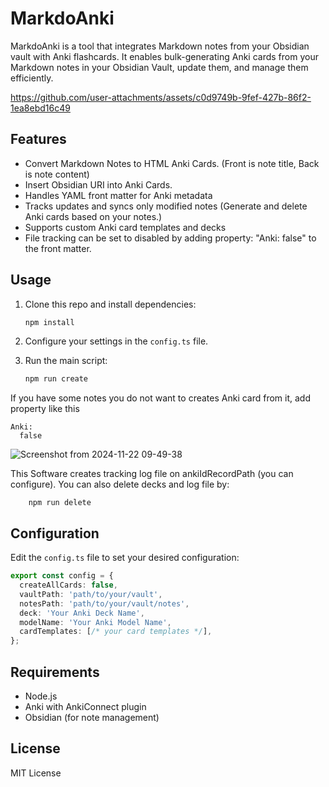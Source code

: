 # MarkdoAnki
MarkdoAnki is a tool that integrates Markdown notes from your Obsidian vault with Anki flashcards. It enables bulk-generating Anki cards from your Markdown notes in your Obsidian Vault, update them, and manage them efficiently.

https://github.com/user-attachments/assets/c0d9749b-9fef-427b-86f2-1ea8ebd16c49

## Features
- Convert Markdown Notes to HTML Anki Cards. (Front is note title, Back is note content)
- Insert Obsidian URI into Anki Cards.
- Handles YAML front matter for Anki metadata
- Tracks updates and syncs only modified notes (Generate and delete Anki cards based on your notes.)
- Supports custom Anki card templates and decks
- File tracking can be set to disabled by adding property: "Anki: false" to the front matter.

## Usage

1. Clone this repo and install dependencies:
    ```sh
    npm install
    ```

2. Configure your settings in the `config.ts` file.

3. Run the main script:
    ```sh
    npm run create
    ```

If you have some notes you do not want to creates Anki card from it,
add property like this
```
Anki:
  false
```
![Screenshot from 2024-11-22 09-49-38](https://github.com/user-attachments/assets/c960f3de-a437-4757-986d-862cf06acf90)

This Software creates tracking log file on ankiIdRecordPath (you can configure).
You can also delete decks and log file by:
```
    npm run delete
```

## Configuration

Edit the `config.ts` file to set your desired configuration:

```typescript
export const config = {
  createAllCards: false,
  vaultPath: 'path/to/your/vault',
  notesPath: 'path/to/your/vault/notes',
  deck: 'Your Anki Deck Name',
  modelName: 'Your Anki Model Name',
  cardTemplates: [/* your card templates */],
};
```

## Requirements
- Node.js
- Anki with AnkiConnect plugin
- Obsidian (for note management)

## License
MIT License
